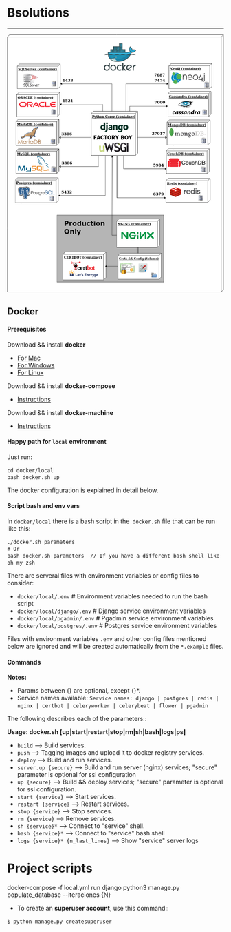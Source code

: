 # Bsolutions
---

![Docker Stack](DockerStack.png)

## Docker

#### Prerequisitos

Download && install **docker**
- [For Mac](https://download.docker.com/mac/stable/Docker.dmg)
- [For Windows](https://download.docker.com/win/stable/InstallDocker.msi)
- [For Linux](https://docs.docker.com/engine/getstarted/step_one/#docker-for-linux)

Download && install **docker-compose**
- [Instructions](https://docs.docker.com/compose/install/)

Download && install **docker-machine**
- [Instructions](https://docs.docker.com/machine/install-machine/)


#### Happy path for `local` environment

Just run:
```
cd docker/local
bash docker.sh up
```

The docker configuration is explained in detail below.

#### Script bash and env vars

In `docker/local` there is a bash script in the` docker.sh` file that can be run like this:
```
./docker.sh parameters
# Or
bash docker.sh parameters  // If you have a different bash shell like oh my zsh
```

There are serveral files with environment variables or config files to consider:

- `docker/local/.env` # Environment variables needed to run the bash script
- `docker/local/django/.env` # Django service environment variables
- `docker/local/pgadmin/.env` # Pgadmin service environment variables
- `docker/local/postgres/.env` # Postgres service environment variables

Files with environment variables `.env` and other config files mentioned below are ignored and will be created automatically from the `*.example` files.

#### Commands

**Notes:**

- Params between {} are optional, except {}*.
- Service names available: `Service names: django | postgres | redis | nginx | certbot | celeryworker | celerybeat | flower | pgadmin`

The following describes each of the parameters::

**Usage: docker.sh [up|start|restart|stop|rm|sh|bash|logs|ps]**

* `build` --> Build services.
* `push` --> Tagging images and upload it to docker registry services.
* `deploy` --> Build and run services.
* `server.up {secure}` --> Build and run server (nginx) services; "secure" parameter is optional for ssl configuration
* `up {secure}` --> Build && deploy services; "secure" parameter is optional for ssl configuration.
* `start {service}` --> Start services.
* `restart {service}` --> Restart services.
* `stop {service}` --> Stop services.
* `rm {service}` --> Remove services.
* `sh {service}*` --> Connect to "service" shell.
* `bash {service}*` --> Connect to "service" bash shell
* `logs {service}* {n_last_lines}` --> Show "service" server logs



# Project scripts

docker-compose -f local.yml run django python3 manage.py populate_database --iteraciones {N}

* To create an **superuser account**, use this command::
```
$ python manage.py createsuperuser
```
